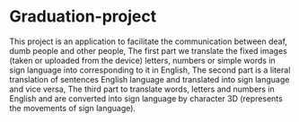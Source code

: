 # Graduation-project
This project is an application to facilitate the communication between deaf, dumb people and other people, The first part we translate the fixed images (taken or uploaded from the device) letters, numbers or simple words in sign language into corresponding to it in English, The second part is a literal translation of sentences English language and translated into sign language and vice versa, The third part to translate words, letters and numbers in English and are converted into sign language by character 3D (represents the movements of sign language).
